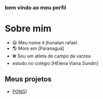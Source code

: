 ### bem vindo ao meu perfil

# Sobre mim
- 😃 Meu nome é jhonatan rafael
- 🌎 Moro em [Paranaguá]
- ⚽ Sou um atleta de campo da varzea
- estudo no colégio [HElena Viana Sundin]
## Meus projetos
- [PONG](https://editor.p5js.org/jhonatan.rafael.lara/sketches/HyKiCwrIB))
